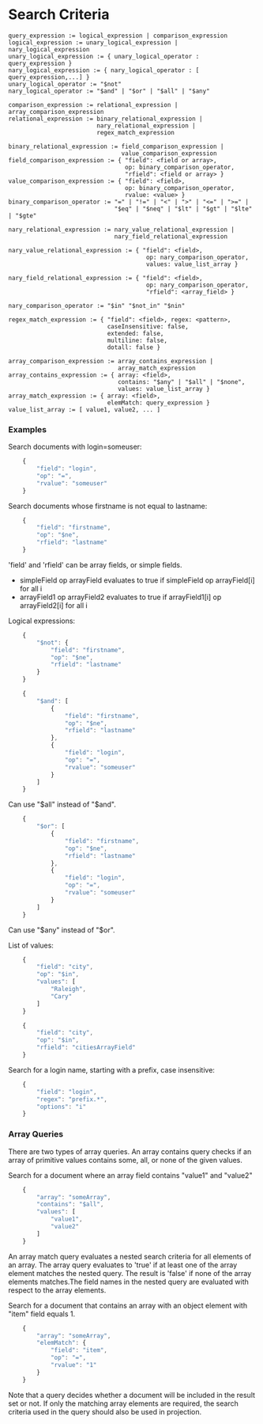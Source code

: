 # Search Criteria
```
query_expression := logical_expression | comparison_expression
logical_expression := unary_logical_expression | nary_logical_expression
unary_logical_expression := { unary_logical_operator : query_expression }
nary_logical_expression := { nary_logical_operator : [ query_expression,...] }
unary_logical_operator := "$not"
nary_logical_operator := "$and" | "$or" | "$all" | "$any"

comparison_expression := relational_expression | array_comparison_expression
relational_expression := binary_relational_expression |
                         nary_relational_expression |
                         regex_match_expression

binary_relational_expression := field_comparison_expression |
                                value_comparison_expression
field_comparison_expression := { "field": <field or array>,
                                 op: binary_comparison_operator,
                                 "rfield": <field or array> }
value_comparison_expression := { "field": <field>,
                                 op: binary_comparison_operator,
                                 rvalue: <value> }
binary_comparison_operator := "=" | "!=" | "<" | ">" | "<=" | ">=" |
                              "$eq" | "$neq" | "$lt" | "$gt" | "$lte" | "$gte"

nary_relational_expression := nary_value_relational_expression |
                              nary_field_relational_expression

nary_value_relational_expression := { "field": <field>,
                                       op: nary_comparison_operator,
                                       values: value_list_array }

nary_field_relational_expression := { "field": <field>,
                                       op: nary_comparison_operator,
                                       "rfield": <array_field> }

nary_comparison_operator := "$in" "$not_in" "$nin"

regex_match_expression := { "field": <field>, regex: <pattern>,
                            caseInsensitive: false,
                            extended: false,
                            multiline: false,
                            dotall: false }

array_comparison_expression := array_contains_expression |
                               array_match_expression
array_contains_expression := { array: <field>,
                               contains: "$any" | "$all" | "$none",
                               values: value_list_array }
array_match_expression := { array: <field>,
                            elemMatch: query_expression }
value_list_array := [ value1, value2, ... ]
```



### Examples

Search documents with login=someuser:
```javascript
    {
        "field": "login",
        "op": "=",
        "rvalue": "someuser"
    }
```
Search documents whose firstname is not equal to lastname:
```javascript
    {
        "field": "firstname",
        "op": "$ne",
        "rfield": "lastname"
    }
```

'field' and 'rfield' can be array fields, or simple fields.
  * simpleField op arrayField evaluates to true if simpleField op arrayField[i] for all i
  * arrayField1 op arrayField2 evaluates to true if arrayField1[i] op arrayField2[i] for all i

Logical expressions:
```javascript
    {
        "$not": {
            "field": "firstname",
            "op": "$ne",
            "rfield": "lastname"
        }
    }
```
```javascript
    {
        "$and": [
            {
                "field": "firstname",
                "op": "$ne",
                "rfield": "lastname"
            },
            {
                "field": "login",
                "op": "=",
                "rvalue": "someuser"
            }
        ]
    }
```
Can use "$all" instead of "$and".

```javascript
    {
        "$or": [
            {
                "field": "firstname",
                "op": "$ne",
                "rfield": "lastname"
            },
            {
                "field": "login",
                "op": "=",
                "rvalue": "someuser"
            }
        ]
    }
```
Can use "$any" instead of "$or".

List of values:
```javascript
    {
        "field": "city",
        "op": "$in",
        "values": [
            "Raleigh",
            "Cary"
        ]
    }
```

```javascript
    {
        "field": "city",
        "op": "$in",
        "rfield": "citiesArrayField"
    }
```


Search for a login name, starting with a prefix, case insensitive:
```javascript
    {
        "field": "login",
        "regex": "prefix.*",
        "options": "i"
    }
 ```

### Array Queries

There are two types of array queries. An array contains query checks
if an array of primitive values contains some, all, or none of the
given values.

Search for a document where an array field contains "value1" and "value2"
```javascript
    {
        "array": "someArray",
        "contains": "$all",
        "values": [
            "value1",
            "value2"
        ]
    }
```

An array match query evaluates a nested search criteria for all
elements of an array. The array query evaluates to 'true' if at least
one of the array element matches the nested query. The result is
'false' if none of the array elements matches.The field names in the
nested query are evaluated with respect to the array elements.

Search for a document that contains an array with an object
element with "item" field equals 1.
```javascript
    {
        "array": "someArray",
        "elemMatch": {
            "field": "item",
            "op": "=",
            "rvalue": "1"
        }
    }

```

Note that a query decides whether a document will be included in the
result set or not. If only the matching array elements are required,
the search criteria used in the query should also be used in
projection.
